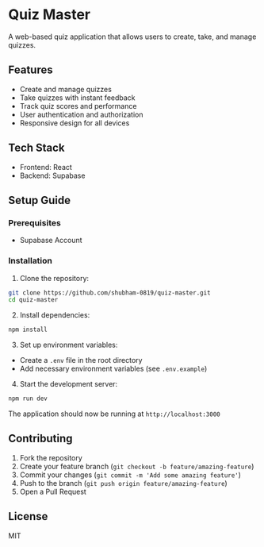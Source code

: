 # Quiz Master

A web-based quiz application that allows users to create, take, and manage quizzes.

## Features

- Create and manage quizzes
- Take quizzes with instant feedback
- Track quiz scores and performance
- User authentication and authorization
- Responsive design for all devices

## Tech Stack

- Frontend: React
- Backend: Supabase

## Setup Guide

### Prerequisites

- Supabase Account

### Installation

1. Clone the repository:
```bash
git clone https://github.com/shubham-0819/quiz-master.git
cd quiz-master
```

2. Install dependencies:
```bash
npm install
```

3. Set up environment variables:
- Create a `.env` file in the root directory
- Add necessary environment variables (see `.env.example`)

4. Start the development server:
```bash
npm run dev
```

The application should now be running at `http://localhost:3000`

## Contributing

1. Fork the repository
2. Create your feature branch (`git checkout -b feature/amazing-feature`)
3. Commit your changes (`git commit -m 'Add some amazing feature'`)
4. Push to the branch (`git push origin feature/amazing-feature`)
5. Open a Pull Request

## License

MIT
